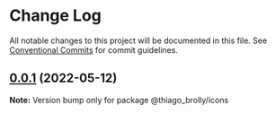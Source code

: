 # Change Log

All notable changes to this project will be documented in this file.
See [Conventional Commits](https://conventionalcommits.org) for commit guidelines.

## [0.0.1](https://github.com/thiagobrolly/design-system-doc/compare/v0.0.2-alpha.4...v0.0.1) (2022-05-12)

**Note:** Version bump only for package @thiago_brolly/icons
